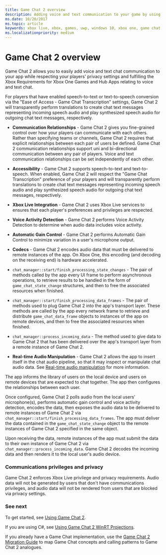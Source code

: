 ```yaml
---
title: Game Chat 2 overview
description: Adding voice and text communication to your game by using Xbox Live Game Chat 2.
ms.date: 10/20/2017
ms.topic: article
keywords: xbox live, xbox, games, uwp, windows 10, xbox one, game chat, game chat 2, voice communication
ms.localizationpriority: medium
---
```


# Game Chat 2 overview

Game Chat 2 allows you to easily add voice and text chat communication to your app while respecting your players' privacy settings and fulfilling the Xbox Requirements for Xbox One Games and Hub Apps relating to voice and text chat.

For players that have enabled speech-to-text or text-to-speech conversion via the "Ease of Access - Game Chat Transcription" settings, Game Chat 2 will transparently perform translations to create chat text messages representing incoming speech audio and play synthesized speech audio for outgoing chat text messages, respectively.


- **Communication Relationships** - Game Chat 2 gives you fine-grained control over how your players can communicate with each others. Rather than specifying teams or channels, Game Chat 2 requires that explicit relationships between each pair of users be defined. Game Chat 2 communication relationships support uni and bi-directional communication between any pair of players. Voice and text communication relationships can be set independently of each other.

- **Accessibility** - Game Chat 2 supports speech-to-text and text-to-speech. When enabled, Game Chat 2 will respect the "Game Chat Transcription" preference of your players and will transparently perform translations to create chat text messages representing incoming speech audio and play synthesized speech audio for outgoing chat text messages, respectively.

- **Xbox Live Integration** - Game Chat 2 uses Xbox Live services to ensures that each player's preferences and privileges are respected.

- **Voice Activity Detection** - Game Chat 2 performs Voice Activity Detection to determine when audio data includes voice activity.

- **Automatic Gain Control** - Game Chat 2 performs Automatic Gain Control to minimize variation in a user's microphone output.

- **Codecs** - Game Chat 2 encodes audio data that must be delivered to remote instances of the app. On Xbox One, this encoding (and decoding on the receiving end) is hardware accelerated.

- `chat_manager::start/finish_processing_state_changes` - The pair of methods called by the app every UI frame to perform asynchronous operations, to retrieve results to be handled in the form of `game_chat_state_change` structures, and then to free the associated resources when finished.

- `chat_manager::start/finish_processing_data_frames` - The pair of methods used to plug Game Chat 2 into the app's transport layer. These methods are called by the app every network frame to retrieve and distribute `game_chat_data_frame` objects to instances of the app on remote devices, and then to free the associated resources when finished.

- `chat_manager::process_incoming_data` - The method used to give data to Game Chat 2 that has been delivered over the app's transport layer from a remote instance of Game Chat 2.

- **Real-time Audio Manipulation** - Game Chat 2 allows the app to insert itself in the chat audio pipeline, so that it may inspect or manipulate chat audio data. See [Real-time audio manipulation](real-time-audio-manipulation.md) for more information.


The app informs the library of users on the local device and users on remote devices that are expected to chat together.
The app then configures the relationships between each user.


Once configured, Game Chat 2 polls audio from the local users' microphone(s), performs automatic gain control and voice activity detection, encodes the data, then exposes the audio data to be delivered to remote instances of Game Chat 2 via `chat_manager::start/finish_processing_data_frames`.
The app must deliver the data contained in the `game_chat_state_change` object to the remote instances of Game Chat 2 specified in the same object.

Upon receiving the data, remote instances of the app must submit the data to their own instance of Game Chat 2 via `chat_manager::process_incoming_data`.
Game Chat 2 decodes the incoming data and then renders it to the local user's audio device.


### Communications privileges and privacy

Game Chat 2 enforces Xbox Live privilege and privacy requirements.
Audio data will not be generated by users that don't have communications privileges, and audio data will not be rendered from users that are blocked via privacy settings.


### See next

To get started, see [Using Game Chat 2](using-game-chat-2.md).

If you are using C#, see [Using Game Chat 2 WinRT Projections](using-game-chat-2-winrt.md).

If you already have a Game Chat implementation, use the [Game Chat 2 Migration Guide](game-chat-2-migration.md) to map Game Chat concepts and calling patterns to Game Chat 2 analogues.

